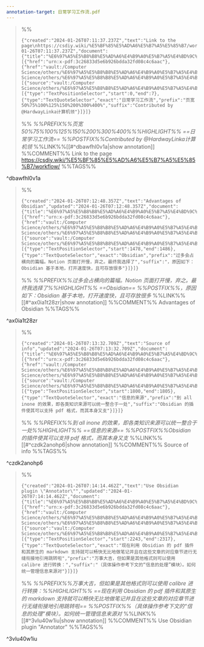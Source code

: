 ```yaml
---
annotation-target: 日常学习工作流.pdf
---
```



>%%
>```annotation-json
>{"created":"2024-01-26T07:11:37.237Z","text":"Link to the page\nhttps://csdiy.wiki/%E5%BF%85%E5%AD%A6%E5%B7%A5%E5%85%B7/workflow/","updated":"2024-01-26T07:11:37.237Z","document":{"title":"%E6%97%A5%E5%B8%B8%E5%AD%A6%E4%B9%A0%E5%B7%A5%E4%BD%9C%E6%B5%81.pdf","link":[{"href":"urn:x-pdf:3c26833d5e6b926bdda32fd08c4c6aac"},{"href":"vault:/Computer Science/others/%E6%97%A5%E5%B8%B8%E5%AD%A6%E4%B9%A0%E5%B7%A5%E4%BD%9C%E6%B5%81.pdf"}],"documentFingerprint":"3c26833d5e6b926bdda32fd08c4c6aac"},"uri":"vault:/Computer Science/others/%E6%97%A5%E5%B8%B8%E5%AD%A6%E4%B9%A0%E5%B7%A5%E4%BD%9C%E6%B5%81.pdf","target":[{"source":"vault:/Computer Science/others/%E6%97%A5%E5%B8%B8%E5%AD%A6%E4%B9%A0%E5%B7%A5%E4%BD%9C%E6%B5%81.pdf","selector":[{"type":"TextPositionSelector","start":0,"end":7},{"type":"TextQuoteSelector","exact":"日常学习工作流","prefix":"页宽50%75%100%125%150%200%300%400%","suffix":"Contributed by @HardwayLinka计算机领"}]}]}
>```
>%%
>*%%PREFIX%%页宽50%75%100%125%150%200%300%400%%%HIGHLIGHT%% ==日常学习工作流== %%POSTFIX%%Contributed by @HardwayLinka计算机领*
>%%LINK%%[[#^dbawfhl0v1a|show annotation]]
>%%COMMENT%%
>Link to the page
>https://csdiy.wiki/%E5%BF%85%E5%AD%A6%E5%B7%A5%E5%85%B7/workflow/
>%%TAGS%%
>
^dbawfhl0v1a


>%%
>```annotation-json
>{"created":"2024-01-26T07:12:48.357Z","text":"Advantages of Obsidian","updated":"2024-01-26T07:12:48.357Z","document":{"title":"%E6%97%A5%E5%B8%B8%E5%AD%A6%E4%B9%A0%E5%B7%A5%E4%BD%9C%E6%B5%81.pdf","link":[{"href":"urn:x-pdf:3c26833d5e6b926bdda32fd08c4c6aac"},{"href":"vault:/Computer Science/others/%E6%97%A5%E5%B8%B8%E5%AD%A6%E4%B9%A0%E5%B7%A5%E4%BD%9C%E6%B5%81.pdf"}],"documentFingerprint":"3c26833d5e6b926bdda32fd08c4c6aac"},"uri":"vault:/Computer Science/others/%E6%97%A5%E5%B8%B8%E5%AD%A6%E4%B9%A0%E5%B7%A5%E4%BD%9C%E6%B5%81.pdf","target":[{"source":"vault:/Computer Science/others/%E6%97%A5%E5%B8%B8%E5%AD%A6%E4%B9%A0%E5%B7%A5%E4%BD%9C%E6%B5%81.pdf","selector":[{"type":"TextPositionSelector","start":1478,"end":1486},{"type":"TextQuoteSelector","exact":"Obsidian","prefix":"过多会占横向的篇幅。Notion 页面打开慢，弃之。最终我选择了","suffix":"，原因如下：Obsidian 基于本地，打开速度快，且可存放很多"}]}]}
>```
>%%
>*%%PREFIX%%过多会占横向的篇幅。Notion 页面打开慢，弃之。最终我选择了%%HIGHLIGHT%% ==Obsidian== %%POSTFIX%%，原因如下：Obsidian 基于本地，打开速度快，且可存放很多*
>%%LINK%%[[#^ax0ia1t28zr|show annotation]]
>%%COMMENT%%
>Advantages of Obsidian
>%%TAGS%%
>
^ax0ia1t28zr


>%%
>```annotation-json
>{"created":"2024-01-26T07:13:32.709Z","text":"Source of info","updated":"2024-01-26T07:13:32.709Z","document":{"title":"%E6%97%A5%E5%B8%B8%E5%AD%A6%E4%B9%A0%E5%B7%A5%E4%BD%9C%E6%B5%81.pdf","link":[{"href":"urn:x-pdf:3c26833d5e6b926bdda32fd08c4c6aac"},{"href":"vault:/Computer Science/others/%E6%97%A5%E5%B8%B8%E5%AD%A6%E4%B9%A0%E5%B7%A5%E4%BD%9C%E6%B5%81.pdf"}],"documentFingerprint":"3c26833d5e6b926bdda32fd08c4c6aac"},"uri":"vault:/Computer Science/others/%E6%97%A5%E5%B8%B8%E5%AD%A6%E4%B9%A0%E5%B7%A5%E4%BD%9C%E6%B5%81.pdf","target":[{"source":"vault:/Computer Science/others/%E6%97%A5%E5%B8%B8%E5%AD%A6%E4%B9%A0%E5%B7%A5%E4%BD%9C%E6%B5%81.pdf","selector":[{"type":"TextPositionSelector","start":1800,"end":1805},{"type":"TextQuoteSelector","exact":"信息的来源","prefix":"到 all inone 的效果，即各类知识来源可以统一整合于一处","suffix":"Obsidian 的插件使其可以支持 pdf 格式，而其本身又支"}]}]}
>```
>%%
>*%%PREFIX%%到 all inone 的效果，即各类知识来源可以统一整合于一处%%HIGHLIGHT%% ==信息的来源== %%POSTFIX%%Obsidian 的插件使其可以支持 pdf 格式，而其本身又支*
>%%LINK%%[[#^czdk2anohp6|show annotation]]
>%%COMMENT%%
>Source of info
>%%TAGS%%
>
^czdk2anohp6


>%%
>```annotation-json
>{"created":"2024-01-26T07:14:14.462Z","text":"Use Obsidian plugin \"Annotator\"","updated":"2024-01-26T07:14:14.462Z","document":{"title":"%E6%97%A5%E5%B8%B8%E5%AD%A6%E4%B9%A0%E5%B7%A5%E4%BD%9C%E6%B5%81.pdf","link":[{"href":"urn:x-pdf:3c26833d5e6b926bdda32fd08c4c6aac"},{"href":"vault:/Computer Science/others/%E6%97%A5%E5%B8%B8%E5%AD%A6%E4%B9%A0%E5%B7%A5%E4%BD%9C%E6%B5%81.pdf"}],"documentFingerprint":"3c26833d5e6b926bdda32fd08c4c6aac"},"uri":"vault:/Computer Science/others/%E6%97%A5%E5%B8%B8%E5%AD%A6%E4%B9%A0%E5%B7%A5%E4%BD%9C%E6%B5%81.pdf","target":[{"source":"vault:/Computer Science/others/%E6%97%A5%E5%B8%B8%E5%AD%A6%E4%B9%A0%E5%B7%A5%E4%BD%9C%E6%B5%81.pdf","selector":[{"type":"TextPositionSelector","start":2243,"end":2317},{"type":"TextQuoteSelector","exact":"现在利用 Obsidian 的 pdf 插件和其原生的 markdown 支持就可以畅快无比地做笔记并且在这些文章的对应章节进行无缝衔接地引用跳转啦","prefix":"万事大吉，但如果是其他格式则可以使用 calibre 进行转换：","suffix":"（具体操作参考下文的“信息的处理”模块）。如何统一管理信息来源对"}]}]}
>```
>%%
>*%%PREFIX%%万事大吉，但如果是其他格式则可以使用 calibre 进行转换：%%HIGHLIGHT%% ==现在利用 Obsidian 的 pdf 插件和其原生的 markdown 支持就可以畅快无比地做笔记并且在这些文章的对应章节进行无缝衔接地引用跳转啦== %%POSTFIX%%（具体操作参考下文的“信息的处理”模块）。如何统一管理信息来源对*
>%%LINK%%[[#^3vlu40w1iu|show annotation]]
>%%COMMENT%%
>Use Obsidian plugin "Annotator"
>%%TAGS%%
>
^3vlu40w1iu
